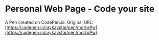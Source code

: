 # Personal Web Page - Code your site

A Pen created on CodePen.io. Original URL: [https://codepen.io/raykaystar/pen/mdrbrPw](https://codepen.io/raykaystar/pen/mdrbrPw).


